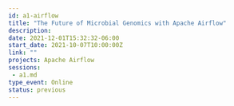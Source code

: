 ```yaml
---
id: a1-airflow
title: "The Future of Microbial Genomics with Apache Airflow"
description: 
date: 2021-12-01T15:32:32-06:00
start_date: 2021-10-07T10:00:00Z
link: ""
projects: Apache Airflow
sessions: 
 - a1.md
type_event: Online
status: previous
---
```




